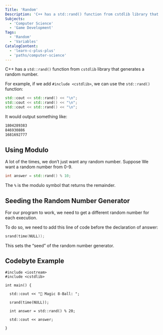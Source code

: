 ```yaml
---
Title: 'Random'
Description: 'C++ has a std::rand() function from cstdlib library that generates a random number. For example, if we add #include , we can use the std::rand() function: cpp std::cout << std::rand() << "\n"; std::cout << std::rand() << "\n"; std::cout << std::rand() << "\n"; '
Subjects:
  - 'Computer Science'
  - 'Game Development'
Tags:
  - 'Random'
  - 'Variables'
CatalogContent:
  - 'learn-c-plus-plus'
  - 'paths/computer-science'
---
```


C++ has a `std::rand()` function from `cstdlib` library that generates a random number.

For example, if we add `#include <cstdlib>`, we can use the `std::rand()` function:

```cpp
std::cout << std::rand() << "\n";
std::cout << std::rand() << "\n";
std::cout << std::rand() << "\n";
```

It would output something like:

```bash
1804289383
846930886
1681692777
```

## Using Modulo

A lot of the times, we don’t just want any random number. Suppose We want a random number from 0-9.

```cpp
int answer = std::rand() % 10;
```

The `%` is the modulo symbol that returns the remainder.

## Seeding the Random Number Generator

For our program to work, we need to get a different random number for each execution.

To do so, we need to add this line of code before the declaration of answer:

```cpp
srand(time(NULL));
```

This sets the “seed” of the random number generator.

## Codebyte Example

```codebyte/cpp
#include <iostream>
#include <cstdlib>

int main() {

  std::cout << "🎱 Magic 8-Ball: ";

  srand(time(NULL));

  int answer = std::rand() % 20;

  std::cout << answer;

}
```
